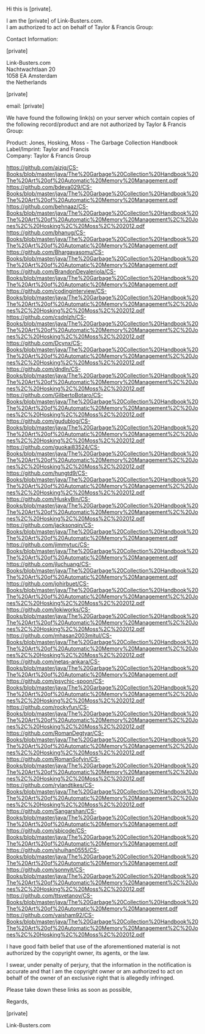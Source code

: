 Hi this is [private].  

I am the [private] of Link-Busters.com.  
I am authorized to act on behalf of Taylor & Francis Group:  

Contact Information:  

[private]  

Link-Busters.com  
Nachtwachtlaan 20  
1058 EA Amsterdam  
the Netherlands  

[private]  

email: [private]  

We have found the following link(s) on your server which contain copies of the following record/product and are not authorized by Taylor & Francis Group:  

Product: Jones, Hosking, Moss - The Garbage Collection Handbook  
Label/Imprint: Taylor and Francis  
Company: Taylor & Francis Group  

https://github.com/aizjq/CS-Books/blob/master/java/The%20Garbage%20Collection%20Handbook%20The%20Art%20of%20Automatic%20Memory%20Management.pdf  
https://github.com/bdeva029/CS-Books/blob/master/java/The%20Garbage%20Collection%20Handbook%20The%20Art%20of%20Automatic%20Memory%20Management.pdf  
https://github.com/behnaaz/CS-Books/blob/master/java/The%20Garbage%20Collection%20Handbook%20The%20Art%20of%20Automatic%20Memory%20Management%2C%20Jones%2C%20Hosking%2C%20Moss%2C%202012.pdf  
https://github.com/bhanug/CS-Books/blob/master/java/The%20Garbage%20Collection%20Handbook%20The%20Art%20of%20Automatic%20Memory%20Management.pdf  
https://github.com/Bhargavasomu/CS-Books/blob/master/java/The%20Garbage%20Collection%20Handbook%20The%20Art%20of%20Automatic%20Memory%20Management.pdf  
https://github.com/BrandonDevaleriola/CS-Books/blob/master/java/The%20Garbage%20Collection%20Handbook%20The%20Art%20of%20Automatic%20Memory%20Management.pdf    
https://github.com/codinginterview/CS-Books/blob/master/java/The%20Garbage%20Collection%20Handbook%20The%20Art%20of%20Automatic%20Memory%20Management%2C%20Jones%2C%20Hosking%2C%20Moss%2C%202012.pdf  
https://github.com/csdnlzh/CS-Books/blob/master/java/The%20Garbage%20Collection%20Handbook%20The%20Art%20of%20Automatic%20Memory%20Management%2C%20Jones%2C%20Hosking%2C%20Moss%2C%202012.pdf  
https://github.com/Dcynx/CS-Books/blob/master/java/The%20Garbage%20Collection%20Handbook%20The%20Art%20of%20Automatic%20Memory%20Management%2C%20Jones%2C%20Hosking%2C%20Moss%2C%202012.pdf  
https://github.com/dndln/CS-Books/blob/master/java/The%20Garbage%20Collection%20Handbook%20The%20Art%20of%20Automatic%20Memory%20Management%2C%20Jones%2C%20Hosking%2C%20Moss%2C%202012.pdf  
https://github.com/GilbertoBotaro/CS-Books/blob/master/java/The%20Garbage%20Collection%20Handbook%20The%20Art%20of%20Automatic%20Memory%20Management%2C%20Jones%2C%20Hosking%2C%20Moss%2C%202012.pdf  
https://github.com/gudublog/CS-Books/blob/master/java/The%20Garbage%20Collection%20Handbook%20The%20Art%20of%20Automatic%20Memory%20Management%2C%20Jones%2C%20Hosking%2C%20Moss%2C%202012.pdf  
https://github.com/guokai83524/CS-Books/blob/master/java/The%20Garbage%20Collection%20Handbook%20The%20Art%20of%20Automatic%20Memory%20Management%2C%20Jones%2C%20Hosking%2C%20Moss%2C%202012.pdf  
https://github.com/hungtd9/CS-Books/blob/master/java/The%20Garbage%20Collection%20Handbook%20The%20Art%20of%20Automatic%20Memory%20Management%2C%20Jones%2C%20Hosking%2C%20Moss%2C%202012.pdf  
https://github.com/HuskyBin/CS-Books/blob/master/java/The%20Garbage%20Collection%20Handbook%20The%20Art%20of%20Automatic%20Memory%20Management%2C%20Jones%2C%20Hosking%2C%20Moss%2C%202012.pdf  
https://github.com/jacksonqin/CS-Books/blob/master/java/The%20Garbage%20Collection%20Handbook%20The%20Art%20of%20Automatic%20Memory%20Management.pdf  
https://github.com/jimmytuc/CS-Books/blob/master/java/The%20Garbage%20Collection%20Handbook%20The%20Art%20of%20Automatic%20Memory%20Management.pdf  
https://github.com/jluchuang/CS-Books/blob/master/java/The%20Garbage%20Collection%20Handbook%20The%20Art%20of%20Automatic%20Memory%20Management.pdf  
https://github.com/johirbuet/CS-Books/blob/master/java/The%20Garbage%20Collection%20Handbook%20The%20Art%20of%20Automatic%20Memory%20Management%2C%20Jones%2C%20Hosking%2C%20Moss%2C%202012.pdf  
https://github.com/lokiworks/CS-Books/blob/master/java/The%20Garbage%20Collection%20Handbook%20The%20Art%20of%20Automatic%20Memory%20Management%2C%20Jones%2C%20Hosking%2C%20Moss%2C%202012.pdf  
https://github.com/mhasan2003mitul/CS-Books/blob/master/java/The%20Garbage%20Collection%20Handbook%20The%20Art%20of%20Automatic%20Memory%20Management%2C%20Jones%2C%20Hosking%2C%20Moss%2C%202012.pdf  
https://github.com/netas-ankara/CS-Books/blob/master/java/The%20Garbage%20Collection%20Handbook%20The%20Art%20of%20Automatic%20Memory%20Management.pdf  
https://github.com/psychic-spoon/CS-Books/blob/master/java/The%20Garbage%20Collection%20Handbook%20The%20Art%20of%20Automatic%20Memory%20Management%2C%20Jones%2C%20Hosking%2C%20Moss%2C%202012.pdf  
https://github.com/rockyfun/CS-Books/blob/master/java/The%20Garbage%20Collection%20Handbook%20The%20Art%20of%20Automatic%20Memory%20Management%2C%20Jones%2C%20Hosking%2C%20Moss%2C%202012.pdf  
https://github.com/RomanDegtyar/CS-Books/blob/master/java/The%20Garbage%20Collection%20Handbook%20The%20Art%20of%20Automatic%20Memory%20Management%2C%20Jones%2C%20Hosking%2C%20Moss%2C%202012.pdf  
https://github.com/RomanSofyin/CS-Books/blob/master/java/The%20Garbage%20Collection%20Handbook%20The%20Art%20of%20Automatic%20Memory%20Management%2C%20Jones%2C%20Hosking%2C%20Moss%2C%202012.pdf  
https://github.com/rylandtikes/CS-Books/blob/master/java/The%20Garbage%20Collection%20Handbook%20The%20Art%20of%20Automatic%20Memory%20Management%2C%20Jones%2C%20Hosking%2C%20Moss%2C%202012.pdf  
https://github.com/Sangarshan/CS-Books/blob/master/java/The%20Garbage%20Collection%20Handbook%20The%20Art%20of%20Automatic%20Memory%20Management.pdf  
https://github.com/sbicode/CS-Books/blob/master/java/The%20Garbage%20Collection%20Handbook%20The%20Art%20of%20Automatic%20Memory%20Management.pdf  
https://github.com/shuihan0555/CS-Books/blob/master/java/The%20Garbage%20Collection%20Handbook%20The%20Art%20of%20Automatic%20Memory%20Management.pdf  
https://github.com/sonnyit/CS-Books/blob/master/java/The%20Garbage%20Collection%20Handbook%20The%20Art%20of%20Automatic%20Memory%20Management%2C%20Jones%2C%20Hosking%2C%20Moss%2C%202012.pdf  
https://github.com/ttsvetanov/CS-Books/blob/master/java/The%20Garbage%20Collection%20Handbook%20The%20Art%20of%20Automatic%20Memory%20Management.pdf  
https://github.com/vaisham92/CS-Books/blob/master/java/The%20Garbage%20Collection%20Handbook%20The%20Art%20of%20Automatic%20Memory%20Management%2C%20Jones%2C%20Hosking%2C%20Moss%2C%202012.pdf  

I have good faith belief that use of the aforementioned material is not authorized by the copyright owner, its agents, or the law.  

I swear, under penalty of perjury, that the information in the notification is accurate and that I am the copyright owner or am authorized to act on behalf of the owner of an exclusive right that is allegedly infringed.  

Please take down these links as soon as possible,  

Regards,

[private]

Link-Busters.com
